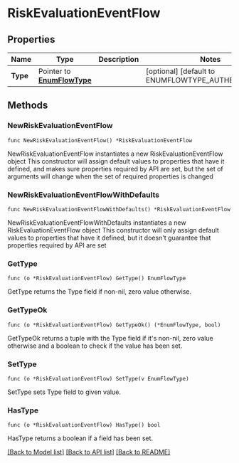 # RiskEvaluationEventFlow

## Properties

Name | Type | Description | Notes
------------ | ------------- | ------------- | -------------
**Type** | Pointer to [**EnumFlowType**](EnumFlowType.md) |  | [optional] [default to ENUMFLOWTYPE_AUTHENTICATION]

## Methods

### NewRiskEvaluationEventFlow

`func NewRiskEvaluationEventFlow() *RiskEvaluationEventFlow`

NewRiskEvaluationEventFlow instantiates a new RiskEvaluationEventFlow object
This constructor will assign default values to properties that have it defined,
and makes sure properties required by API are set, but the set of arguments
will change when the set of required properties is changed

### NewRiskEvaluationEventFlowWithDefaults

`func NewRiskEvaluationEventFlowWithDefaults() *RiskEvaluationEventFlow`

NewRiskEvaluationEventFlowWithDefaults instantiates a new RiskEvaluationEventFlow object
This constructor will only assign default values to properties that have it defined,
but it doesn't guarantee that properties required by API are set

### GetType

`func (o *RiskEvaluationEventFlow) GetType() EnumFlowType`

GetType returns the Type field if non-nil, zero value otherwise.

### GetTypeOk

`func (o *RiskEvaluationEventFlow) GetTypeOk() (*EnumFlowType, bool)`

GetTypeOk returns a tuple with the Type field if it's non-nil, zero value otherwise
and a boolean to check if the value has been set.

### SetType

`func (o *RiskEvaluationEventFlow) SetType(v EnumFlowType)`

SetType sets Type field to given value.

### HasType

`func (o *RiskEvaluationEventFlow) HasType() bool`

HasType returns a boolean if a field has been set.


[[Back to Model list]](../README.md#documentation-for-models) [[Back to API list]](../README.md#documentation-for-api-endpoints) [[Back to README]](../README.md)


